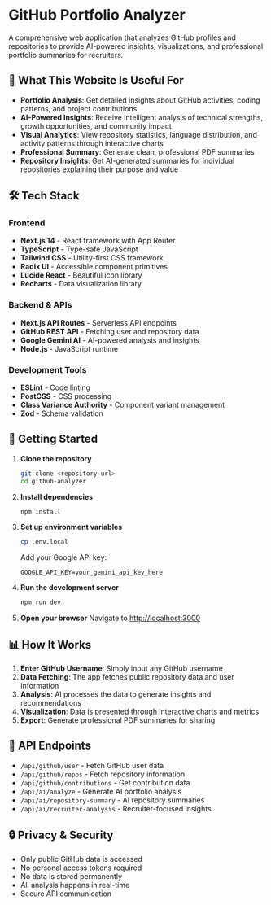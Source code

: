 # GitHub Portfolio Analyzer

A comprehensive web application that analyzes GitHub profiles and repositories to provide AI-powered insights, visualizations, and professional portfolio summaries for recruiters.

## 🚀 What This Website Is Useful For


- **Portfolio Analysis**: Get detailed insights about GitHub activities, coding patterns, and project contributions
- **AI-Powered Insights**: Receive intelligent analysis of technical strengths, growth opportunities, and community impact
- **Visual Analytics**: View repository statistics, language distribution, and activity patterns through interactive charts
- **Professional Summary**: Generate clean, professional PDF summaries
- **Repository Insights**: Get AI-generated summaries for individual repositories explaining their purpose and value


## 🛠️ Tech Stack

### Frontend
- **Next.js 14** - React framework with App Router
- **TypeScript** - Type-safe JavaScript
- **Tailwind CSS** - Utility-first CSS framework
- **Radix UI** - Accessible component primitives
- **Lucide React** - Beautiful icon library
- **Recharts** - Data visualization library

### Backend & APIs
- **Next.js API Routes** - Serverless API endpoints
- **GitHub REST API** - Fetching user and repository data
- **Google Gemini AI** - AI-powered analysis and insights
- **Node.js** - JavaScript runtime

### Development Tools
- **ESLint** - Code linting
- **PostCSS** - CSS processing
- **Class Variance Authority** - Component variant management
- **Zod** - Schema validation

## 🚀 Getting Started

1. **Clone the repository**
   ```bash
   git clone <repository-url>
   cd github-analyzer
   ```

2. **Install dependencies**
   ```bash
   npm install
   ```

3. **Set up environment variables**
   ```bash
   cp .env.local
   ```
   Add your Google API key:
   ```
   GOOGLE_API_KEY=your_gemini_api_key_here
   ```

4. **Run the development server**
   ```bash
   npm run dev
   ```

5. **Open your browser**
   Navigate to [http://localhost:3000](http://localhost:3000)

## 📊 How It Works

1. **Enter GitHub Username**: Simply input any GitHub username
2. **Data Fetching**: The app fetches public repository data and user information
3. **Analysis**: AI processes the data to generate insights and recommendations
4. **Visualization**: Data is presented through interactive charts and metrics
5. **Export**: Generate professional PDF summaries for sharing

## 🔧 API Endpoints

- `/api/github/user` - Fetch GitHub user data
- `/api/github/repos` - Fetch repository information
- `/api/github/contributions` - Get contribution data
- `/api/ai/analyze` - Generate AI portfolio analysis
- `/api/ai/repository-summary` - AI repository summaries
- `/api/ai/recruiter-analysis` - Recruiter-focused insights

## 🔒 Privacy & Security

- Only public GitHub data is accessed
- No personal access tokens required
- No data is stored permanently
- All analysis happens in real-time
- Secure API communication
